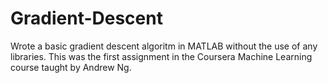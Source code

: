 # Gradient-Descent

Wrote a basic gradient descent algoritm in MATLAB without the use of any libraries. This was the first assignment in the Coursera Machine Learning course taught by Andrew Ng. 
